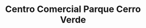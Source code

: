 ---
title: "Centro Comercial Parque Cerro Verde"
url: /caracas/centro-comercial-parque-cerro-verde/
shop: centro comercial
---